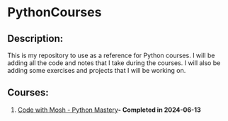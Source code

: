 # PythonCourses
## Description:
This is my repository to use as a reference for Python courses. I will be adding all the code and notes that I take during the courses. I will also be adding some exercises and projects that I will be working on.

## Courses:
1. [Code with Mosh - Python Mastery](https://github.com/joaomadeira1208/Python_Mastery "Code with Mosh - Python Mastery")**- Completed in 2024-06-13**